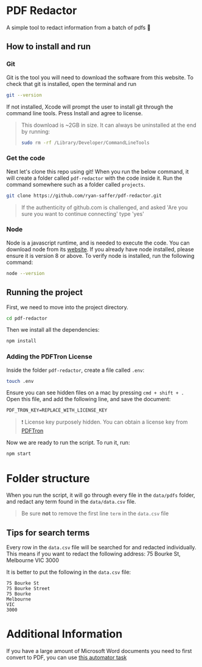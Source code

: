 # PDF Redactor
A simple tool to redact information from a batch of pdfs 📄

## How to install and run

### Git
Git is the tool you will need to download the software from this website.
To check that git is installed, open the terminal and run
```bash
git --version
```
If not installed, Xcode will prompt the user to install git through the command line tools. Press Install and agree to license.

> This download is ~2GB in size. It can always be uninstalled at the end by running:
> ```bash
> sudo rm -rf /Library/Developer/CommandLineTools
>```

### Get the code

Next let's clone this repo using git! When you run the below command, it will create a folder called `pdf-redactor` with the code inside it. Run the command somewhere such as a folder called `projects`.
```bash
git clone https://github.com/ryan-saffer/pdf-redactor.git
```
> If the authenticity of github.com is challenged, and asked 'Are you sure you want to continue connecting' type 'yes'

### Node
Node is a javascript runtime, and is needed to execute the code.
You can download node from its [website](https://nodejs.org/en/download/).
If you already have node installed, please ensure it is version 8 or above.
To verify node is installed, run the following command:
```bash
node --version
```

## Running the project

First, we need to move into the project directory.
```bash
cd pdf-redactor
```
Then we install all the dependencies:
```bash
npm install
```

### Adding the PDFTron License
Inside the folder `pdf-redactor`, create a file called `.env`:
```bash
touch .env
```
Ensure you can see hidden files on a mac by pressing `cmd + shift + .`
Open this file, and add the following line, and save the document:
```
PDF_TRON_KEY=REPLACE_WITH_LICENSE_KEY
```
>❗ License key purposely hidden. You can obtain a license key from [PDFTron](https://www.pdftron.com/)

Now we are ready to run the script. To run it, run:
```bash
npm start
```

# Folder structure
When you run the script, it will go through every file in the `data/pdfs` folder, and redact any term found in the `data/data.csv` file.
> Be sure **not** to remove the first line `term` in the `data.csv` file

## Tips for search terms
Every row in the `data.csv` file will be searched for and redacted individually. This means if you want to redact the following address:
75 Bourke St, Melbourne VIC 3000

It is better to put the following in the `data.csv` file:
```
75 Bourke St
75 Bourke Street
75 Bourke
Melbourne
VIC
3000
```

# Additional Information
If you have a large amount of Microsoft Word documents you need to first convert to PDF, you can use [this automator task](pdf-converter)
